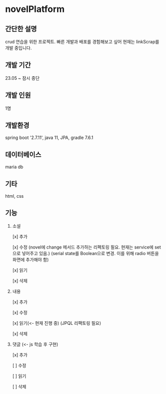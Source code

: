 # novelPlatform
## 간단한 설명
crud 연습을 위한 프로젝트.
빠른 개발과 배포를 경험해보고 싶어 현재는 linkScrap를 개발 중입니다.
## 개발 기간
23.05 ~ 잠시 중단
## 개발 인원
1명
## 개발환경
spring boot '2.7.11', java 11, JPA, gradle 7.6.1
## 데이터베이스
maria db
## 기타
html, css
## 기능
1. 소설

   [x] 추가

   [x] 수정
   (novel에 change 메서드 추가하는 리펙토링 필요. 현재는 service에 set으로 넣어주고 있음.)
   (serial state를 Boolean으로 변경. 이를 위해 radio 버튼을 화면에 추가해야 함)

   [x] 읽기

   [x] 삭제

3. 내용
   
   [x] 추가

   [x] 수정

   [x] 읽기(<- 현재 진행 중) (JPQL 리팩토링 필요)

   [x] 삭제

4. 댓글 (<- js 학습 후 구현)
   
   [x] 추가

   [ ] 수정

   [ ] 읽기

   [ ] 삭제

